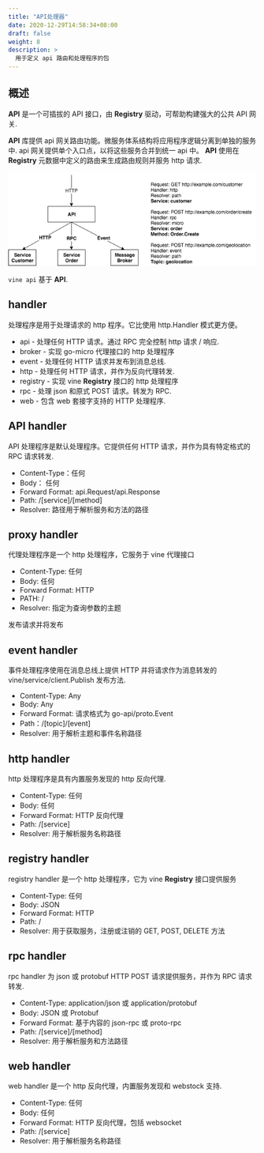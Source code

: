 ```yaml
---
title: "API处理器"
date: 2020-12-29T14:58:34+08:00
draft: false
weight: 8
description: >
  用于定义 api 路由和处理程序的包
---
```


## 概述
**API** 是一个可插拔的 API 接口，由 **Registry** 驱动，可帮助构建强大的公共 API 网关.

**API** 库提供 api 网关路由功能。微服务体系结构将应用程序逻辑分离到单独的服务中. api 网关提供单个入口点，以将这些服务合并到统一 api 中。 **API** 使用在 **Registry** 元数据中定义的路由来生成路由规则并服务 http 请求.

![vine api](2020-12-30-11-14-15.png)

`vine api` 基于 **API**.

## handler
处理程序是用于处理请求的 http 程序。它比使用 http.Handler 模式更方便。

- api - 处理任何 HTTP 请求。通过 RPC 完全控制 http 请求 / 响应.
- broker - 实现 go-micro 代理接口的 http 处理程序
- event - 处理任何 HTTP 请求并发布到消息总线.
- http - 处理任何 HTTP 请求，并作为反向代理转发.
- registry - 实现 vine **Registry** 接口的 http 处理程序
- rpc - 处理 json 和原式 POST 请求。转发为 RPC.
- web - 包含 web 套接字支持的 HTTP 处理程序.

## API handler
API 处理程序是默认处理程序。它提供任何 HTTP 请求，并作为具有特定格式的 RPC 请求转发.
- Content-Type：任何
- Body： 任何
- Forward Format: api.Request/api.Response
- Path: /[service]/[method]
- Resolver: 路径用于解析服务和方法的路径

## proxy handler
代理处理程序是一个 http 处理程序，它服务于 vine 代理接口
- Content-Type: 任何
- Body: 任何
- Forward Format: HTTP
- PATH: /
- Resolver: 指定为查询参数的主题

发布请求并将发布

## event handler
事件处理程序使用在消息总线上提供 HTTP 并将请求作为消息转发的 vine/service/client.Publish 发布方法.

- Content-Type: Any
- Body: Any
- Forward Format: 请求格式为 go-api/proto.Event
- Path：/[topic]/[event]
- Resolver: 用于解析主题和事件名称路径

## http handler

http 处理程序是具有内置服务发现的 http 反向代理.

- Content-Type: 任何
- Body: 任何
- Forward Format: HTTP 反向代理
- Path: /[service]
- Resolver: 用于解析服务名称路径

## registry handler
registry handler 是一个 http 处理程序，它为 vine **Registry** 接口提供服务

- Content-Type: 任何
- Body: JSON
- Forward Format: HTTP
- Path: /
- Resolver: 用于获取服务，注册或注销的 GET, POST, DELETE 方法

## rpc handler
rpc handler 为 json 或 protobuf HTTP POST 请求提供服务，并作为 RPC 请求转发.

- Content-Type: application/json 或 application/protobuf
- Body: JSON 或 Protobuf
- Forward Format: 基于内容的 json-rpc 或 proto-rpc
- Path: /[service]/[method]
- Resolver: 用于解析服务和方法路径

## web handler
web handler 是一个 http 反向代理，内置服务发现和 webstock 支持.

- Content-Type: 任何
- Body: 任何
- Forward Format: HTTP 反向代理，包括 websocket
- Path: /[service]
- Resolver: 用于解析服务名称路径


